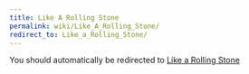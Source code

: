 ```yaml
---
title: Like A Rolling Stone
permalink: wiki/Like_A_Rolling_Stone/
redirect_to: Like_a_Rolling_Stone/
---
```


You should automatically be redirected to [Like a Rolling Stone](Like_a_Rolling_Stone/)
